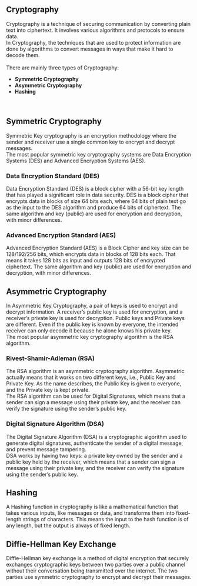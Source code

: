 <h2>Cryptography</h2>

Cryptography is a technique of securing communication by converting plain text into ciphertext. It involves various algorithms and protocols to ensure data.
<br>
In Cryptography, the techniques that are used to protect information are done by algorithms to convert messages in ways that make it hard to decode them.
<br><br>
There are mainly three types of Cryptography:
<ul>
    <li><b>Symmetric Cryptography</b></li>
    <li><b>Asymmetric Cryptography</b></li>
    <li><b>Hashing</b></li>
</ul>
<br>

<div>
<h2><b>Symmetric Cryptography</b></h2>

Symmetric Key cryptography is an encryption methodology where the sender and receiver use a single common key to encrypt and decrypt messages.
<br>
The most popular symmetric key cryptography systems are Data Encryption Systems (DES) and Advanced Encryption Systems (AES).
<br>

<h3><b>Data Encryption Standard (DES)</b></h3>

Data Encryption Standard (DES) is a block cipher with a 56-bit key length that has played a significant role in data security. DES is a block cipher that encrypts data in blocks of size 64 bits each, where 64 bits of plain text go as the input to the DES algorithm and produce 64 bits of ciphertext. The same algorithm and key (public) are used for encryption and decryption, with minor differences.

<h3><b>Advanced Encryption Standard (AES)</b></h3>

Advanced Encryption Standard (AES) is a Block Cipher and key size can be 128/192/256 bits, which encrypts data in blocks of 128 bits each. That means it takes 128 bits as input and outputs 128 bits of encrypted ciphertext. The same algorithm and key (public) are used for encryption and decryption, with minor differences.

</div>

<div>
<h2><b>Asymmetric Cryptography</b></h2>

In Asymmetric Key Cryptography, a pair of keys is used to encrypt and decrypt information. A receiver’s public key is used for encryption, and a receiver’s private key is used for decryption. Public keys and Private keys are different. Even if the public key is known by everyone, the intended receiver can only decode it because he alone knows his private key.
<br>
The most popular asymmetric key cryptography algorithm is the RSA algorithm.

<h3><b>Rivest-Shamir-Adleman (RSA)</b></h3>

The RSA algorithm is an asymmetric cryptography algorithm. Asymmetric actually means that it works on two different keys, i.e., Public Key and Private Key. As the name describes, the Public Key is given to everyone, and the Private key is kept private.
<br>
The RSA algorithm can be used for Digital Signatures, which means that a sender can sign a message using their private key, and the receiver can verify the signature using the sender’s public key.

<h3><b>Digital Signature Algorithm (DSA)</b></h3>

The Digital Signature Algorithm (DSA) is a cryptographic algorithm used to generate digital signatures, authenticate the sender of a digital message, and prevent message tampering.
<br>
DSA works by having two keys: a private key owned by the sender and a public key held by the receiver, which means that a sender can sign a message using their private key, and the receiver can verify the signature using the sender’s public key.

</div>

<div>
<h2><b>Hashing</b></h2>

A Hashing function in cryptography is like a mathematical function that takes various inputs, like messages or data, and transforms them into fixed-length strings of characters. This means the input to the hash function is of any length, but the output is always of fixed length.

</div>

<div>
<h2><b>Diffie-Hellman Key Exchange</b></h2>

Diffie-Hellman key exchange is a method of digital encryption that securely exchanges cryptographic keys between two parties over a public channel without their conversation being transmitted over the internet. The two parties use symmetric cryptography to encrypt and decrypt their messages.

</div>
